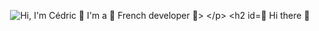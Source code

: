 <p align="center">
  <img src="https://github.com/CedricMrt/CedricMrt/blob/main/github/Animation.gif" alt="Hi, I'm Cédric 👋 I'm a 🚀 French developer 🚀>
</p> 


## :memo: Hi there 👋

